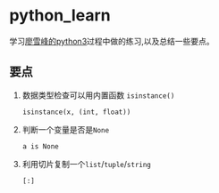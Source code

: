 # python_learn
学习[廖雪峰的python3](https://www.liaoxuefeng.com/wiki/0014316089557264a6b348958f449949df42a6d3a2e542c000)过程中做的练习,以及总结一些要点。

## 要点
1. 数据类型检查可以用内置函数 `isinstance()`
   
   `isinstance(x, (int, float))`
   
2. 判断一个变量是否是`None`
   
   `a is None`
   
3. 利用切片复制一个`list`/`tuple`/`string`
   
   `[:]`
